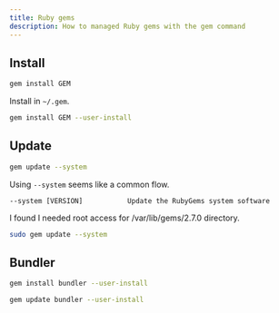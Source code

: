 ```yaml
---
title: Ruby gems
description: How to managed Ruby gems with the gem command
---
```


## Install

```sh
gem install GEM
```

Install in `~/.gem`.

```sh
gem install GEM --user-install
```


## Update

```sh
gem update --system
```

Using `--system` seems like a common flow.

```
--system [VERSION]           Update the RubyGems system software
```

I found I needed root access for /var/lib/gems/2.7.0 directory.

```sh
sudo gem update --system
```


## Bundler

```sh
gem install bundler --user-install
```

```sh
gem update bundler --user-install
```
